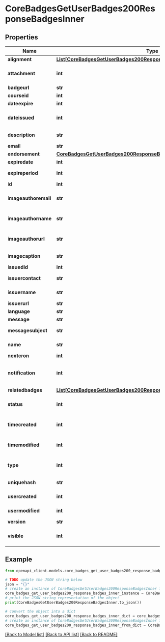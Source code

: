 # CoreBadgesGetUserBadges200ResponseBadgesInner


## Properties

Name | Type | Description | Notes
------------ | ------------- | ------------- | -------------
**alignment** | [**List[CoreBadgesGetUserBadges200ResponseBadgesInnerAlignmentInner]**](CoreBadgesGetUserBadges200ResponseBadgesInnerAlignmentInner.md) |  | [optional] 
**attachment** | **int** | Attachment | [optional] [default to 1]
**badgeurl** | **str** | Badge URL | [optional] 
**courseid** | **int** | Course id | [optional] 
**dateexpire** | **int** | Date expire | [optional] 
**dateissued** | **int** | Date issued | [optional] [default to 0]
**description** | **str** | Badge description | [optional] 
**email** | **str** | User email | [optional] 
**endorsement** | [**CoreBadgesGetUserBadges200ResponseBadgesInnerEndorsement**](CoreBadgesGetUserBadges200ResponseBadgesInnerEndorsement.md) |  | [optional] 
**expiredate** | **int** | Expire date | [optional] 
**expireperiod** | **int** | Expire period | [optional] 
**id** | **int** | Badge id | [optional] 
**imageauthoremail** | **str** | Email of the image author | [optional] 
**imageauthorname** | **str** | Name of the image author | [optional] 
**imageauthorurl** | **str** | URL of the image author | [optional] 
**imagecaption** | **str** | Caption of the image | [optional] 
**issuedid** | **int** | Issued id | [optional] 
**issuercontact** | **str** | Issuer contact | [optional] 
**issuername** | **str** | Issuer name | [optional] 
**issuerurl** | **str** | Issuer URL | [optional] 
**language** | **str** | Language | [optional] 
**message** | **str** | Message | [optional] 
**messagesubject** | **str** | Message subject | [optional] 
**name** | **str** | Badge name | [optional] 
**nextcron** | **int** | Next cron | [optional] 
**notification** | **int** | Whether to notify when badge is awarded | [optional] [default to 1]
**relatedbadges** | [**List[CoreBadgesGetUserBadges200ResponseBadgesInnerRelatedbadgesInner]**](CoreBadgesGetUserBadges200ResponseBadgesInnerRelatedbadgesInner.md) |  | [optional] 
**status** | **int** | Status | [optional] [default to 0]
**timecreated** | **int** | Time created | [optional] [default to 0]
**timemodified** | **int** | Time modified | [optional] [default to 0]
**type** | **int** | Type | [optional] [default to 1]
**uniquehash** | **str** | Unique hash | [optional] 
**usercreated** | **int** | User created | [optional] 
**usermodified** | **int** | User modified | [optional] 
**version** | **str** | Version | [optional] 
**visible** | **int** | Visible | [optional] [default to 0]

## Example

```python
from openapi_client.models.core_badges_get_user_badges200_response_badges_inner import CoreBadgesGetUserBadges200ResponseBadgesInner

# TODO update the JSON string below
json = "{}"
# create an instance of CoreBadgesGetUserBadges200ResponseBadgesInner from a JSON string
core_badges_get_user_badges200_response_badges_inner_instance = CoreBadgesGetUserBadges200ResponseBadgesInner.from_json(json)
# print the JSON string representation of the object
print(CoreBadgesGetUserBadges200ResponseBadgesInner.to_json())

# convert the object into a dict
core_badges_get_user_badges200_response_badges_inner_dict = core_badges_get_user_badges200_response_badges_inner_instance.to_dict()
# create an instance of CoreBadgesGetUserBadges200ResponseBadgesInner from a dict
core_badges_get_user_badges200_response_badges_inner_from_dict = CoreBadgesGetUserBadges200ResponseBadgesInner.from_dict(core_badges_get_user_badges200_response_badges_inner_dict)
```
[[Back to Model list]](../README.md#documentation-for-models) [[Back to API list]](../README.md#documentation-for-api-endpoints) [[Back to README]](../README.md)


